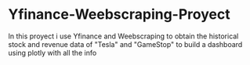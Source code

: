 # Yfinance-Weebscraping-Proyect
In this proyect i use Yfinance and Weebscraping to obtain the historical stock and revenue data of "Tesla" and "GameStop" to build a dashboard using plotly with all the info

